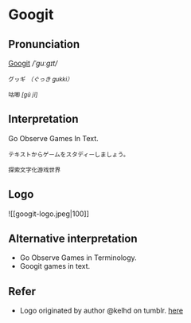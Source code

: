 # Googit

## Pronunciation

[Googit](https://www.urbandictionary.com/define.php?term=googit) */ˈɡuːɡɪt/* 

<sub>グッギ *（ぐっき gukki）*</sub>

<sub>咕唧 _[gū jī]_</sub>

## Interpretation

Go Observe Games In Text. 

<sub>テキストからゲームをスタディーしましょう。</sub>

<sub>探索文字化游戏世界</sub>


## Logo

![[googit-logo.jpeg|100]]


## Alternative interpretation 

- Go Observe Games in Terminology.
- Googit games in text.


## Refer
- Logo originated by author @kelhd on tumblr. [here](https://kelhd.tumblr.com/post/43417794569)